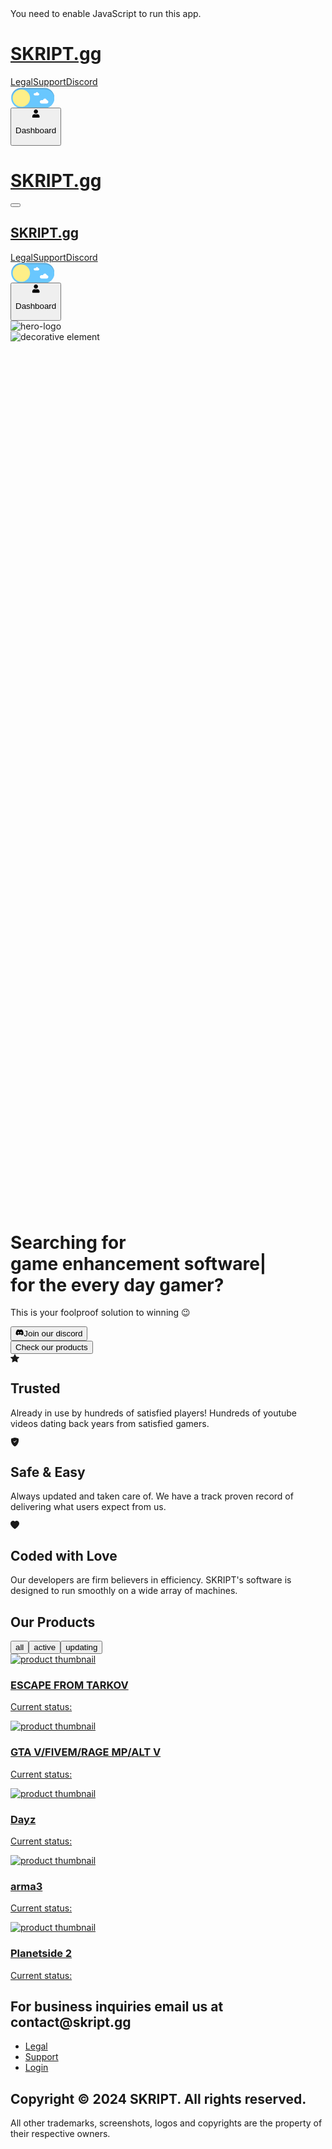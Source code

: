 <body data-theme="light"><noscript>You need to enable JavaScript to run this app.</noscript><div id="root"><div class="Toastify"></div><div class="MainLayout_container__cQB-N"><div class="Navbar_container__t5wLO"><div id="navbar" class="Navbar_navbar__KO8Fm"><div class="Navbar_navbar_logo__Z+in6"><a aria-current="page" class="active" href="/"><span class="notranslate"><h1 class="Logo_logo__pZeIa"><a href="/" class="Logo_logo__pZeIa">SKRIPT.gg</a></h1></span></a></div><div class="Navbar_links__amfP7"><a class="" href="/legal/terms_of_service">Legal</a><a class="" href="/support">Support</a><a href="#"><span class="notranslate">Discord</span></a><div><label class="SwitchThemeButton_theme_button__nW9eT"><button aria-hidden="true" style="cursor: pointer; overflow: hidden; width: 70px; height: 32.9px; appearance: none; border: none; background-color: transparent; padding: 0px;"><div style="display: flex; align-items: center; justify-content: center; margin-top: -40.25px; margin-left: -22.4px; width: 115.5px; height: 115.5px;"><div><svg xmlns="http://www.w3.org/2000/svg" viewBox="0 0 500 500" width="500" height="500" preserveAspectRatio="xMidYMid meet" style="width: 100%; height: 100%; transform: translate3d(0px, 0px, 0px); content-visibility: visible;"><defs><clipPath id="__lottie_element_2"><rect width="500" height="500" x="0" y="0"></rect></clipPath></defs><g clip-path="url(#__lottie_element_2)"><g transform="matrix(1,0,0,1,250,250)" opacity="1" style="display: block;"><g opacity="1" transform="matrix(1,0,0,1,0,0)"><path stroke-linecap="butt" stroke-linejoin="miter" fill-opacity="0" stroke-miterlimit="4" stroke="rgb(255,255,255)" stroke-opacity="1" stroke-width="18.8" d="M0 0"></path></g></g><g transform="matrix(1,0,0,1,250,250)" opacity="1" style="display: block;"><g opacity="1" transform="matrix(1,0,0,1,0,0)"><path fill="rgb(105,199,254)" fill-opacity="1" d=" M150,0 C150,0 150,0 150,0 C150,38.632999420166016 118.63300323486328,70 80,70 C80,70 -80,70 -80,70 C-118.63300323486328,70 -150,38.632999420166016 -150,0 C-150,0 -150,0 -150,0 C-150,-38.632999420166016 -118.63300323486328,-70 -80,-70 C-80,-70 80,-70 80,-70 C118.63300323486328,-70 150,-38.632999420166016 150,0z"></path></g></g><g transform="matrix(1,0,0,1,250,217.15399169921875)" opacity="0.15" style="display: block;"><g opacity="1" transform="matrix(1,0,0,1,0,0)"><path fill="rgb(0,0,0)" fill-opacity="1" d=" M82.2229995727539,-37.15399932861328 C82.2229995727539,-37.15399932861328 -82.2229995727539,-37.15399932861328 -82.2229995727539,-37.15399932861328 C-119.65499877929688,-37.15399932861328 -150,-6.809000015258789 -150,30.62299919128418 C-150,30.62299919128418 -150,35.069000244140625 -150,35.069000244140625 C-150,35.768001556396484 -149.96800231933594,36.459999084472656 -149.94700622558594,37.15399932861328 C-148.8419952392578,0.6890000104904175 -118.95600128173828,-28.538000106811523 -82.2229995727539,-28.538000106811523 C-82.2229995727539,-28.538000106811523 82.2229995727539,-28.538000106811523 82.2229995727539,-28.538000106811523 C118.95600128173828,-28.538000106811523 148.8419952392578,0.6890000104904175 149.94700622558594,37.15399932861328 C149.96800231933594,36.459999084472656 150,35.768001556396484 150,35.069000244140625 C150,35.069000244140625 150,30.62299919128418 150,30.62299919128418 C150,-6.809000015258789 119.65499877929688,-37.15399932861328 82.2229995727539,-37.15399932861328z"></path><path stroke-linecap="butt" stroke-linejoin="miter" fill-opacity="0" stroke-miterlimit="4" stroke="rgb(238,253,255)" stroke-opacity="1" stroke-width="1" d="M0 0"></path></g></g><g transform="matrix(1,0,0,1,329.98358154296875,265)" opacity="1" style="display: block;"><g opacity="1" transform="matrix(1,0,0,1,0,0)"><path fill="rgb(255,255,255)" fill-opacity="1" d=" M16.075000762939453,-1.3669999837875366 C15.045000076293945,-7.395999908447266 9.79800033569336,-11.986000061035156 3.4760000705718994,-11.986000061035156 C3.4760000705718994,-11.986000061035156 3.4760000705718994,-11.986000061035156 3.4760000705718994,-11.986000061035156 C-2.8320000171661377,-11.986000061035156 -8.069999694824219,-7.414999961853027 -9.116000175476074,-1.406000018119812 C-9.116000175476074,-1.406000018119812 -19.304000854492188,-1.406000018119812 -19.304000854492188,-1.406000018119812 C-26.040000915527344,-1.406000018119812 -31.5,4.053999900817871 -31.5,10.789999961853027 C-31.5,10.789999961853027 -31.5,10.789999961853027 -31.5,10.789999961853027 C-31.5,17.525999069213867 -26.040000915527344,22.986000061035156 -19.304000854492188,22.986000061035156 C-19.304000854492188,22.986000061035156 15.303999900817871,22.986000061035156 15.303999900817871,22.986000061035156 C22.040000915527344,22.986000061035156 27.5,17.525999069213867 27.5,10.789999961853027 C27.5,10.789999961853027 27.5,10.789999961853027 27.5,10.789999961853027 C27.5,4.314000129699707 22.450000762939453,-0.9679999947547913 16.075000762939453,-1.3669999837875366z"></path><path stroke-linecap="butt" stroke-linejoin="miter" fill-opacity="0" stroke-miterlimit="4" stroke="rgb(255,255,255)" stroke-opacity="1" stroke-width="32" d="M0 0"></path></g></g><g transform="matrix(1,0,0,1,275.2101135253906,220)" opacity="1" style="display: block;"><g opacity="1" transform="matrix(1,0,0,1,0,0)"><path fill="rgb(255,255,255)" fill-opacity="1" d=" M11.88700008392334,-4.515999794006348 C11.210000038146973,-8.480999946594238 7.758999824523926,-11.5 3.6010000705718994,-11.5 C3.6010000705718994,-11.5 3.6010000705718994,-11.5 3.6010000705718994,-11.5 C-0.5479999780654907,-11.5 -3.992000102996826,-8.494000434875488 -4.679999828338623,-4.541999816894531 C-4.679999828338623,-4.541999816894531 -11.380000114440918,-4.541999816894531 -11.380000114440918,-4.541999816894531 C-15.8100004196167,-4.541999816894531 -19.400999069213867,-0.9509999752044678 -19.400999069213867,3.4790000915527344 C-19.400999069213867,3.4790000915527344 -19.400999069213867,3.4790000915527344 -19.400999069213867,3.4790000915527344 C-19.400999069213867,7.908999919891357 -15.8100004196167,11.5 -11.380000114440918,11.5 C-11.380000114440918,11.5 11.380000114440918,11.5 11.380000114440918,11.5 C15.8100004196167,11.5 19.400999069213867,7.908999919891357 19.400999069213867,3.4790000915527344 C19.400999069213867,3.4790000915527344 19.400999069213867,3.4790000915527344 19.400999069213867,3.4790000915527344 C19.400999069213867,-0.7799999713897705 16.079999923706055,-4.252999782562256 11.88700008392334,-4.515999794006348z"></path><path stroke-linecap="butt" stroke-linejoin="miter" fill-opacity="0" stroke-miterlimit="4" stroke="rgb(255,255,255)" stroke-opacity="1" stroke-width="32" d="M0 0"></path></g></g><g style="display: none;"><g><path></path><path stroke-linecap="butt" stroke-linejoin="miter" fill-opacity="0" stroke-miterlimit="4"></path></g><g><path></path><path stroke-linecap="butt" stroke-linejoin="miter" fill-opacity="0" stroke-miterlimit="4"></path></g><g><path></path><path stroke-linecap="butt" stroke-linejoin="miter" fill-opacity="0" stroke-miterlimit="4"></path></g></g><g transform="matrix(-0.9962533116340637,-0.08648314327001572,0.08648314327001572,-0.9962533116340637,225.320556640625,315.23486328125)" opacity="1" style="display: block;"><g opacity="1" transform="matrix(1,0,0,1,60.25,60.25)"><path fill="rgb(254,239,136)" fill-opacity="1" d=" M60,0 C60,33.137001037597656 33.137001037597656,60 0,60 C-33.137001037597656,60 -60,33.137001037597656 -60,0 C-60,-33.137001037597656 -33.137001037597656,-60 0,-60 C33.137001037597656,-60 60,-33.137001037597656 60,0z"></path></g><g opacity="1" transform="matrix(1,0,0,1,80.1709976196289,53.448001861572266)"><path fill="rgb(254,239,136)" fill-opacity="1" d=" M-43.15299987792969,29.141000747680664 C-43.15299987792969,35.02799987792969 -47.92599868774414,39.80099868774414 -53.8129997253418,39.80099868774414 C-59.70100021362305,39.80099868774414 -64.4729995727539,35.02799987792969 -64.4729995727539,29.141000747680664 C-64.4729995727539,23.253000259399414 -59.70100021362305,18.481000900268555 -53.8129997253418,18.481000900268555 C-47.92599868774414,18.481000900268555 -43.15299987792969,23.253000259399414 -43.15299987792969,29.141000747680664z M10.449000358581543,7.038000106811523 C16.78700065612793,3.4079999923706055 21.06100082397461,-3.4179999828338623 21.06100082397461,-11.246000289916992 C21.06100082397461,-22.878000259399414 11.631999969482422,-32.30699920654297 0,-32.30699920654297 C-11.631999969482422,-32.30699920654297 -21.06100082397461,-22.878000259399414 -21.06100082397461,-11.246000289916992 C-21.06100082397461,-0.5669999718666077 -13.112000465393066,8.24899959564209 -2.809999942779541,9.623000144958496 C-5.434000015258789,12.008999824523926 -7.0920000076293945,15.439000129699707 -7.0920000076293945,19.266000747680664 C-7.0920000076293945,26.468000411987305 -1.253000020980835,32.30699920654297 5.948999881744385,32.30699920654297 C13.152000427246094,32.30699920654297 18.990999221801758,26.468000411987305 18.990999221801758,19.266000747680664 C18.990999221801758,13.647000312805176 15.430000305175781,8.871999740600586 10.449000358581543,7.038000106811523z"></path></g><g opacity="1" transform="matrix(1,0,0,1,86.84500122070312,53.361000061035156)"><path fill="rgb(254,239,136)" fill-opacity="1" d=" M-57.25199890136719,37.67399978637695 C-63.138999938964844,37.67399978637695 -67.91200256347656,32.902000427246094 -67.91200256347656,27.013999938964844 C-67.91200256347656,24.072999954223633 -66.72100067138672,21.40999984741211 -64.79399871826172,19.481000900268555 C-68.53399658203125,21.136999130249023 -71.14700317382812,24.874000549316406 -71.14700317382812,29.22800064086914 C-71.14700317382812,35.1150016784668 -66.375,39.88800048828125 -60.48699951171875,39.88800048828125 C-57.54100036621094,39.88800048828125 -54.874000549316406,38.69300079345703 -52.944000244140625,36.7599983215332 C-54.26300048828125,37.34400177001953 -55.71799850463867,37.67399978637695 -57.25199890136719,37.67399978637695z M3.7750000953674316,7.124000072479248 C10.11299991607666,3.49399995803833 14.387999534606934,-3.3320000171661377 14.387999534606934,-11.15999984741211 C14.387999534606934,-22.79199981689453 4.958000183105469,-32.22100067138672 -6.673999786376953,-32.22100067138672 C-9.39799976348877,-32.22100067138672 -11.998000144958496,-31.697999954223633 -14.387999534606934,-30.756999969482422 C-12.996999740600586,-31.04599952697754 -11.555999755859375,-31.200000762939453 -10.079000473022461,-31.200000762939453 C1.5529999732971191,-31.200000762939453 10.982999801635742,-21.768999099731445 10.982999801635742,-10.13700008392334 C10.982999801635742,-2.309000015258789 6.708000183105469,4.515999794006348 0.3700000047683716,8.145999908447266 C5.35099983215332,9.979999542236328 8.91100025177002,14.755999565124512 8.91100025177002,20.374000549316406 C8.91100025177002,25.636999130249023 5.7870001792907715,30.160999298095703 1.2970000505447388,32.22100067138672 C7.5370001792907715,31.24799919128418 12.317000389099121,25.865999221801758 12.317000389099121,19.35300064086914 C12.317000389099121,13.734000205993652 8.755999565124512,8.958000183105469 3.7750000953674316,7.124000072479248z"></path></g></g><g style="display: none;"><g><path stroke-linecap="round" stroke-linejoin="round" fill-opacity="0"></path></g></g></g></svg></div></div></button></label></div><a class="" href="/login"><button class="Button_medium__jyTiN Button_button__7ZjAM Button_gradient__HpgE+" type=""><svg stroke="currentColor" fill="currentColor" stroke-width="0" viewBox="0 0 448 512" height="1em" width="1em" xmlns="http://www.w3.org/2000/svg"><path d="M224 256c70.7 0 128-57.3 128-128S294.7 0 224 0 96 57.3 96 128s57.3 128 128 128zm89.6 32h-16.7c-22.2 10.2-46.9 16-72.9 16s-50.6-5.8-72.9-16h-16.7C60.2 288 0 348.2 0 422.4V464c0 26.5 21.5 48 48 48h352c26.5 0 48-21.5 48-48v-41.6c0-74.2-60.2-134.4-134.4-134.4z"></path></svg><p>Dashboard</p></button></a></div></div></div><div class="Toolbar_toolbar__7m0-l"><a aria-current="page" class="active" href="/"><span class="notranslate"><h1 class="Logo_logo__pZeIa"><a href="/" class="Logo_logo__pZeIa">SKRIPT.gg</a></h1></span></a><div><button aria-label="mobile navigation" class="DrawerToggleButton_toggleButton__cx17U"><div class="DrawerToggleButton_line__vsVQ8"></div><div class="DrawerToggleButton_line__vsVQ8"></div><div class="DrawerToggleButton_line__vsVQ8"></div></button></div></div><nav class="SideDrawer_sideDrawer__ej0N8"><div class="SideDrawer_navbar__B1FvV"><div class="SideDrawer_logo__stxRQ"><a aria-current="page" class="active" href="/"><span class="notranslate"><h1 class="Logo_logo__pZeIa"><a href="/" class="Logo_logo__pZeIa">SKRIPT.gg</a></h1></span></a></div><div class="SideDrawer_links__qBzI7"><a class="" href="/legal/terms_of_service">Legal</a><a class="" href="/support">Support</a><a href="#"><span class="notranslate">Discord</span></a><div class="SideDrawer_button__S9t2J"><label class="SwitchThemeButton_theme_button__nW9eT"><button aria-hidden="true" style="cursor: pointer; overflow: hidden; width: 70px; height: 32.9px; appearance: none; border: none; background-color: transparent; padding: 0px;"><div style="display: flex; align-items: center; justify-content: center; margin-top: -40.25px; margin-left: -22.4px; width: 115.5px; height: 115.5px;"><div><svg xmlns="http://www.w3.org/2000/svg" viewBox="0 0 500 500" width="500" height="500" preserveAspectRatio="xMidYMid meet" style="width: 100%; height: 100%; transform: translate3d(0px, 0px, 0px); content-visibility: visible;"><defs><clipPath id="__lottie_element_28"><rect width="500" height="500" x="0" y="0"></rect></clipPath></defs><g clip-path="url(#__lottie_element_28)"><g transform="matrix(1,0,0,1,250,250)" opacity="1" style="display: block;"><g opacity="1" transform="matrix(1,0,0,1,0,0)"><path stroke-linecap="butt" stroke-linejoin="miter" fill-opacity="0" stroke-miterlimit="4" stroke="rgb(255,255,255)" stroke-opacity="1" stroke-width="18.8" d="M0 0"></path></g></g><g transform="matrix(1,0,0,1,250,250)" opacity="1" style="display: block;"><g opacity="1" transform="matrix(1,0,0,1,0,0)"><path fill="rgb(105,199,254)" fill-opacity="1" d=" M150,0 C150,0 150,0 150,0 C150,38.632999420166016 118.63300323486328,70 80,70 C80,70 -80,70 -80,70 C-118.63300323486328,70 -150,38.632999420166016 -150,0 C-150,0 -150,0 -150,0 C-150,-38.632999420166016 -118.63300323486328,-70 -80,-70 C-80,-70 80,-70 80,-70 C118.63300323486328,-70 150,-38.632999420166016 150,0z"></path></g></g><g transform="matrix(1,0,0,1,250,217.15399169921875)" opacity="0.15" style="display: block;"><g opacity="1" transform="matrix(1,0,0,1,0,0)"><path fill="rgb(0,0,0)" fill-opacity="1" d=" M82.2229995727539,-37.15399932861328 C82.2229995727539,-37.15399932861328 -82.2229995727539,-37.15399932861328 -82.2229995727539,-37.15399932861328 C-119.65499877929688,-37.15399932861328 -150,-6.809000015258789 -150,30.62299919128418 C-150,30.62299919128418 -150,35.069000244140625 -150,35.069000244140625 C-150,35.768001556396484 -149.96800231933594,36.459999084472656 -149.94700622558594,37.15399932861328 C-148.8419952392578,0.6890000104904175 -118.95600128173828,-28.538000106811523 -82.2229995727539,-28.538000106811523 C-82.2229995727539,-28.538000106811523 82.2229995727539,-28.538000106811523 82.2229995727539,-28.538000106811523 C118.95600128173828,-28.538000106811523 148.8419952392578,0.6890000104904175 149.94700622558594,37.15399932861328 C149.96800231933594,36.459999084472656 150,35.768001556396484 150,35.069000244140625 C150,35.069000244140625 150,30.62299919128418 150,30.62299919128418 C150,-6.809000015258789 119.65499877929688,-37.15399932861328 82.2229995727539,-37.15399932861328z"></path><path stroke-linecap="butt" stroke-linejoin="miter" fill-opacity="0" stroke-miterlimit="4" stroke="rgb(238,253,255)" stroke-opacity="1" stroke-width="1" d="M0 0"></path></g></g><g transform="matrix(1,0,0,1,329.98358154296875,265)" opacity="1" style="display: block;"><g opacity="1" transform="matrix(1,0,0,1,0,0)"><path fill="rgb(255,255,255)" fill-opacity="1" d=" M16.075000762939453,-1.3669999837875366 C15.045000076293945,-7.395999908447266 9.79800033569336,-11.986000061035156 3.4760000705718994,-11.986000061035156 C3.4760000705718994,-11.986000061035156 3.4760000705718994,-11.986000061035156 3.4760000705718994,-11.986000061035156 C-2.8320000171661377,-11.986000061035156 -8.069999694824219,-7.414999961853027 -9.116000175476074,-1.406000018119812 C-9.116000175476074,-1.406000018119812 -19.304000854492188,-1.406000018119812 -19.304000854492188,-1.406000018119812 C-26.040000915527344,-1.406000018119812 -31.5,4.053999900817871 -31.5,10.789999961853027 C-31.5,10.789999961853027 -31.5,10.789999961853027 -31.5,10.789999961853027 C-31.5,17.525999069213867 -26.040000915527344,22.986000061035156 -19.304000854492188,22.986000061035156 C-19.304000854492188,22.986000061035156 15.303999900817871,22.986000061035156 15.303999900817871,22.986000061035156 C22.040000915527344,22.986000061035156 27.5,17.525999069213867 27.5,10.789999961853027 C27.5,10.789999961853027 27.5,10.789999961853027 27.5,10.789999961853027 C27.5,4.314000129699707 22.450000762939453,-0.9679999947547913 16.075000762939453,-1.3669999837875366z"></path><path stroke-linecap="butt" stroke-linejoin="miter" fill-opacity="0" stroke-miterlimit="4" stroke="rgb(255,255,255)" stroke-opacity="1" stroke-width="32" d="M0 0"></path></g></g><g transform="matrix(1,0,0,1,275.2101135253906,220)" opacity="1" style="display: block;"><g opacity="1" transform="matrix(1,0,0,1,0,0)"><path fill="rgb(255,255,255)" fill-opacity="1" d=" M11.88700008392334,-4.515999794006348 C11.210000038146973,-8.480999946594238 7.758999824523926,-11.5 3.6010000705718994,-11.5 C3.6010000705718994,-11.5 3.6010000705718994,-11.5 3.6010000705718994,-11.5 C-0.5479999780654907,-11.5 -3.992000102996826,-8.494000434875488 -4.679999828338623,-4.541999816894531 C-4.679999828338623,-4.541999816894531 -11.380000114440918,-4.541999816894531 -11.380000114440918,-4.541999816894531 C-15.8100004196167,-4.541999816894531 -19.400999069213867,-0.9509999752044678 -19.400999069213867,3.4790000915527344 C-19.400999069213867,3.4790000915527344 -19.400999069213867,3.4790000915527344 -19.400999069213867,3.4790000915527344 C-19.400999069213867,7.908999919891357 -15.8100004196167,11.5 -11.380000114440918,11.5 C-11.380000114440918,11.5 11.380000114440918,11.5 11.380000114440918,11.5 C15.8100004196167,11.5 19.400999069213867,7.908999919891357 19.400999069213867,3.4790000915527344 C19.400999069213867,3.4790000915527344 19.400999069213867,3.4790000915527344 19.400999069213867,3.4790000915527344 C19.400999069213867,-0.7799999713897705 16.079999923706055,-4.252999782562256 11.88700008392334,-4.515999794006348z"></path><path stroke-linecap="butt" stroke-linejoin="miter" fill-opacity="0" stroke-miterlimit="4" stroke="rgb(255,255,255)" stroke-opacity="1" stroke-width="32" d="M0 0"></path></g></g><g style="display: none;"><g><path></path><path stroke-linecap="butt" stroke-linejoin="miter" fill-opacity="0" stroke-miterlimit="4"></path></g><g><path></path><path stroke-linecap="butt" stroke-linejoin="miter" fill-opacity="0" stroke-miterlimit="4"></path></g><g><path></path><path stroke-linecap="butt" stroke-linejoin="miter" fill-opacity="0" stroke-miterlimit="4"></path></g></g><g transform="matrix(-0.9962533116340637,-0.08648314327001572,0.08648314327001572,-0.9962533116340637,225.320556640625,315.23486328125)" opacity="1" style="display: block;"><g opacity="1" transform="matrix(1,0,0,1,60.25,60.25)"><path fill="rgb(254,239,136)" fill-opacity="1" d=" M60,0 C60,33.137001037597656 33.137001037597656,60 0,60 C-33.137001037597656,60 -60,33.137001037597656 -60,0 C-60,-33.137001037597656 -33.137001037597656,-60 0,-60 C33.137001037597656,-60 60,-33.137001037597656 60,0z"></path></g><g opacity="1" transform="matrix(1,0,0,1,80.1709976196289,53.448001861572266)"><path fill="rgb(254,239,136)" fill-opacity="1" d=" M-43.15299987792969,29.141000747680664 C-43.15299987792969,35.02799987792969 -47.92599868774414,39.80099868774414 -53.8129997253418,39.80099868774414 C-59.70100021362305,39.80099868774414 -64.4729995727539,35.02799987792969 -64.4729995727539,29.141000747680664 C-64.4729995727539,23.253000259399414 -59.70100021362305,18.481000900268555 -53.8129997253418,18.481000900268555 C-47.92599868774414,18.481000900268555 -43.15299987792969,23.253000259399414 -43.15299987792969,29.141000747680664z M10.449000358581543,7.038000106811523 C16.78700065612793,3.4079999923706055 21.06100082397461,-3.4179999828338623 21.06100082397461,-11.246000289916992 C21.06100082397461,-22.878000259399414 11.631999969482422,-32.30699920654297 0,-32.30699920654297 C-11.631999969482422,-32.30699920654297 -21.06100082397461,-22.878000259399414 -21.06100082397461,-11.246000289916992 C-21.06100082397461,-0.5669999718666077 -13.112000465393066,8.24899959564209 -2.809999942779541,9.623000144958496 C-5.434000015258789,12.008999824523926 -7.0920000076293945,15.439000129699707 -7.0920000076293945,19.266000747680664 C-7.0920000076293945,26.468000411987305 -1.253000020980835,32.30699920654297 5.948999881744385,32.30699920654297 C13.152000427246094,32.30699920654297 18.990999221801758,26.468000411987305 18.990999221801758,19.266000747680664 C18.990999221801758,13.647000312805176 15.430000305175781,8.871999740600586 10.449000358581543,7.038000106811523z"></path></g><g opacity="1" transform="matrix(1,0,0,1,86.84500122070312,53.361000061035156)"><path fill="rgb(254,239,136)" fill-opacity="1" d=" M-57.25199890136719,37.67399978637695 C-63.138999938964844,37.67399978637695 -67.91200256347656,32.902000427246094 -67.91200256347656,27.013999938964844 C-67.91200256347656,24.072999954223633 -66.72100067138672,21.40999984741211 -64.79399871826172,19.481000900268555 C-68.53399658203125,21.136999130249023 -71.14700317382812,24.874000549316406 -71.14700317382812,29.22800064086914 C-71.14700317382812,35.1150016784668 -66.375,39.88800048828125 -60.48699951171875,39.88800048828125 C-57.54100036621094,39.88800048828125 -54.874000549316406,38.69300079345703 -52.944000244140625,36.7599983215332 C-54.26300048828125,37.34400177001953 -55.71799850463867,37.67399978637695 -57.25199890136719,37.67399978637695z M3.7750000953674316,7.124000072479248 C10.11299991607666,3.49399995803833 14.387999534606934,-3.3320000171661377 14.387999534606934,-11.15999984741211 C14.387999534606934,-22.79199981689453 4.958000183105469,-32.22100067138672 -6.673999786376953,-32.22100067138672 C-9.39799976348877,-32.22100067138672 -11.998000144958496,-31.697999954223633 -14.387999534606934,-30.756999969482422 C-12.996999740600586,-31.04599952697754 -11.555999755859375,-31.200000762939453 -10.079000473022461,-31.200000762939453 C1.5529999732971191,-31.200000762939453 10.982999801635742,-21.768999099731445 10.982999801635742,-10.13700008392334 C10.982999801635742,-2.309000015258789 6.708000183105469,4.515999794006348 0.3700000047683716,8.145999908447266 C5.35099983215332,9.979999542236328 8.91100025177002,14.755999565124512 8.91100025177002,20.374000549316406 C8.91100025177002,25.636999130249023 5.7870001792907715,30.160999298095703 1.2970000505447388,32.22100067138672 C7.5370001792907715,31.24799919128418 12.317000389099121,25.865999221801758 12.317000389099121,19.35300064086914 C12.317000389099121,13.734000205993652 8.755999565124512,8.958000183105469 3.7750000953674316,7.124000072479248z"></path></g></g><g style="display: none;"><g><path stroke-linecap="round" stroke-linejoin="round" fill-opacity="0"></path></g></g></g></svg></div></div></button></label></div><div class="SideDrawer_login_button__iI-Z1"><a class="" href="/login"><button class="Button_medium__jyTiN Button_button__7ZjAM Button_gradient__HpgE+" type=""><svg stroke="currentColor" fill="currentColor" stroke-width="0" viewBox="0 0 448 512" height="1em" width="1em" xmlns="http://www.w3.org/2000/svg"><path d="M224 256c70.7 0 128-57.3 128-128S294.7 0 224 0 96 57.3 96 128s57.3 128 128 128zm89.6 32h-16.7c-22.2 10.2-46.9 16-72.9 16s-50.6-5.8-72.9-16h-16.7C60.2 288 0 348.2 0 422.4V464c0 26.5 21.5 48 48 48h352c26.5 0 48-21.5 48-48v-41.6c0-74.2-60.2-134.4-134.4-134.4z"></path></svg><p>Dashboard</p></button></a></div></div></div></nav><div class="MainLayout_hero__JFWGK"><img src="/static/media/hero.47a94ecda713011df9f3.webp" alt="hero-logo"></div><div class="ParticlesSplash_splash__o-T36"><img src="/static/media/splash.ac01eed21c5b864198e1b1435f0052f9.svg" alt="decorative element"></div><div class="ParticlesSplash_splashParticles__qi3+b"><svg class="ParticlesSplash_svgDesktop__dSpHm" width="717" height="700" viewBox="0 0 717 700" fill="none" xmlns="http://www.w3.org/2000/svg"><clipPath id="svgPath"><path d="M716.519 0V700C716.519 700 696.278 631.964 628.675 614.145C582.526 601.996 547.307 610.5 503.992 617.385C449.95 626.092 389.835 599.161 384.167 543.882C378.298 485.566 396.919 460.457 390.442 385.942C386.191 336.535 345.913 284.495 278.106 280.445C215.36 276.801 191.274 250.073 171.033 199.856C150.591 149.233 171.438 86.462 125.695 55.0767C78.5339 22.6786 34.4071 58.519 -0.000130117 0H716.519Z" fill="url(#paint0_linear_321_771)"></path></clipPath></svg><svg class="ParticlesSplash_svgMobiles__vFnBF" width="411" height="400" viewBox="0 0 411 400" fill="none" xmlns="http://www.w3.org/2000/svg"><clipPath id="svgPath-mobiles"><path d="M410.87 0V400C410.87 400 399.263 361.122 360.498 350.94C334.035 343.998 313.839 348.857 289.001 352.791C258.012 357.767 223.541 342.378 220.291 310.79C216.925 277.466 227.603 263.118 223.889 220.538C221.452 192.305 198.355 162.569 159.473 160.255C123.493 158.172 109.681 142.899 98.0747 114.203C86.3525 85.2763 98.3069 49.4069 72.0765 31.4724C45.0334 12.9592 19.73 33.4394 5.45382e-05 0H410.87Z" fill="url(#paint0_linear_320_769)"></path></clipPath></svg><svg class="ParticlesSplash_svgMedium__8W85p" width="717" height="700" viewBox="0 0 717 700" fill="none" xmlns="http://www.w3.org/2000/svg"><clipPath id="svgPath-medium"><path d="M716.519 0V700C716.519 700 696.278 631.964 628.675 614.145C582.526 601.996 547.307 610.5 503.992 617.385C449.95 626.092 389.835 599.161 384.167 543.882C378.298 485.566 396.919 460.457 390.442 385.942C386.191 336.535 345.913 284.495 278.106 280.445C215.36 276.801 191.274 250.073 171.033 199.856C150.591 149.233 171.438 86.462 125.695 55.0767C78.5339 22.6786 34.4071 58.519 -0.000130117 0H716.519Z" fill="url(#paint0_linear_321_771)"></path></clipPath></svg><div id="tsparticles"><canvas data-generated="false" style="width: 100% !important; height: 100% !important; position: fixed !important; z-index: 0 !important; top: 0px !important; left: 0px !important; pointer-events: none;" width="1348" height="953"></canvas></div></div><div class="Header_header__kWQRv"><div class="Header_content__crDr9"><div class="Header_text_big__LxslV"><h1 class="notranslate">Searching for <br><span><div class="Typewriter" data-testid="typewriter-wrapper"><span class="Typewriter__wrapper">game enhancement software</span><span class="Typewriter__cursor">|</span></div></span> for the every day gamer?</h1></div></div><div class="Header_content__crDr9"><div class="Header_text_small__fmkPb"><p>This is your foolproof solution to winning 😉<br></p></div></div><div class="Header_content__crDr9"><div class="Header_buttons__lKKvI"><div class="Header_button__t-Xug"><a href="#"><button class="Button_medium__jyTiN Button_button__7ZjAM Button_outline__UkVpd" type=""><svg stroke="currentColor" fill="currentColor" stroke-width="0" viewBox="0 0 640 512" height="1em" width="1em" xmlns="http://www.w3.org/2000/svg"><path d="M524.531,69.836a1.5,1.5,0,0,0-.764-.7A485.065,485.065,0,0,0,404.081,32.03a1.816,1.816,0,0,0-1.923.91,337.461,337.461,0,0,0-14.9,30.6,447.848,447.848,0,0,0-134.426,0,309.541,309.541,0,0,0-15.135-30.6,1.89,1.89,0,0,0-1.924-.91A483.689,483.689,0,0,0,116.085,69.137a1.712,1.712,0,0,0-.788.676C39.068,183.651,18.186,294.69,28.43,404.354a2.016,2.016,0,0,0,.765,1.375A487.666,487.666,0,0,0,176.02,479.918a1.9,1.9,0,0,0,2.063-.676A348.2,348.2,0,0,0,208.12,430.4a1.86,1.86,0,0,0-1.019-2.588,321.173,321.173,0,0,1-45.868-21.853,1.885,1.885,0,0,1-.185-3.126c3.082-2.309,6.166-4.711,9.109-7.137a1.819,1.819,0,0,1,1.9-.256c96.229,43.917,200.41,43.917,295.5,0a1.812,1.812,0,0,1,1.924.233c2.944,2.426,6.027,4.851,9.132,7.16a1.884,1.884,0,0,1-.162,3.126,301.407,301.407,0,0,1-45.89,21.83,1.875,1.875,0,0,0-1,2.611,391.055,391.055,0,0,0,30.014,48.815,1.864,1.864,0,0,0,2.063.7A486.048,486.048,0,0,0,610.7,405.729a1.882,1.882,0,0,0,.765-1.352C623.729,277.594,590.933,167.465,524.531,69.836ZM222.491,337.58c-28.972,0-52.844-26.587-52.844-59.239S193.056,219.1,222.491,219.1c29.665,0,53.306,26.82,52.843,59.239C275.334,310.993,251.924,337.58,222.491,337.58Zm195.38,0c-28.971,0-52.843-26.587-52.843-59.239S388.437,219.1,417.871,219.1c29.667,0,53.307,26.82,52.844,59.239C470.715,310.993,447.538,337.58,417.871,337.58Z"></path></svg><span>Join our <span class="notranslate">discord</span></span></button></a></div><div class="Header_button__t-Xug"><a href="#products"><button class="Button_medium__jyTiN Button_button__7ZjAM Button_basic__Xel5L" type="">Check our products</button></a></div></div></div><div class="Header_content__crDr9"><div class="Header_features__nNUEn"><div class="Feature_feature__xvEnx"><div class="Feature_icon__m4w6t"><svg stroke="currentColor" fill="currentColor" stroke-width="0" viewBox="0 0 16 16" height="1em" width="1em" xmlns="http://www.w3.org/2000/svg"><path d="M3.612 15.443c-.386.198-.824-.149-.746-.592l.83-4.73L.173 6.765c-.329-.314-.158-.888.283-.95l4.898-.696L7.538.792c.197-.39.73-.39.927 0l2.184 4.327 4.898.696c.441.062.612.636.282.95l-3.522 3.356.83 4.73c.078.443-.36.79-.746.592L8 13.187l-4.389 2.256z"></path></svg></div><div class="Feature_text__r88Hn"><div class="Feature_title__jm9PL"><h2>Trusted</h2></div><div class="Feature_desc__D3Byj"><p>Already in use by hundreds of satisfied players! 
 Hundreds of youtube videos dating back years from satisfied gamers.</p></div></div></div><div class="Feature_feature__xvEnx"><div class="Feature_icon__m4w6t"><svg stroke="currentColor" fill="currentColor" stroke-width="0" viewBox="0 0 16 16" height="1em" width="1em" xmlns="http://www.w3.org/2000/svg"><path fill-rule="evenodd" d="M8 0c-.69 0-1.843.265-2.928.56-1.11.3-2.229.655-2.887.87a1.54 1.54 0 0 0-1.044 1.262c-.596 4.477.787 7.795 2.465 9.99a11.777 11.777 0 0 0 2.517 2.453c.386.273.744.482 1.048.625.28.132.581.24.829.24s.548-.108.829-.24a7.159 7.159 0 0 0 1.048-.625 11.775 11.775 0 0 0 2.517-2.453c1.678-2.195 3.061-5.513 2.465-9.99a1.541 1.541 0 0 0-1.044-1.263 62.467 62.467 0 0 0-2.887-.87C9.843.266 8.69 0 8 0zm2.146 5.146a.5.5 0 0 1 .708.708l-3 3a.5.5 0 0 1-.708 0l-1.5-1.5a.5.5 0 1 1 .708-.708L7.5 7.793l2.646-2.647z"></path></svg></div><div class="Feature_text__r88Hn"><div class="Feature_title__jm9PL"><h2>Safe &amp; Easy</h2></div><div class="Feature_desc__D3Byj"><p>Always updated and taken care of. 
 We have a track proven record of delivering what users expect from us.</p></div></div></div><div class="Feature_feature__xvEnx"><div class="Feature_icon__m4w6t"><svg stroke="currentColor" fill="currentColor" stroke-width="0" viewBox="0 0 16 16" height="1em" width="1em" xmlns="http://www.w3.org/2000/svg"><path fill-rule="evenodd" d="M8 1.314C12.438-3.248 23.534 4.735 8 15-7.534 4.736 3.562-3.248 8 1.314z"></path></svg></div><div class="Feature_text__r88Hn"><div class="Feature_title__jm9PL"><h2>Coded with Love</h2></div><div class="Feature_desc__D3Byj"><p>Our developers are firm believers in efficiency. 
 SKRIPT's software is designed to run smoothly on a wide array of machines.</p></div></div></div></div></div></div><div id="products" class="Products_page__f5895"><div class="Products_header__APQXy"><div class="Products_title__i7E76"><h2>Our Products</h2></div><div class="Products_options__kyWTo"><div class="Products_buttons__fLEUl"><button type="button" id="all" class="Products_active__6T5ZC">all</button><button type="button" id="active" class="">active</button><button type="button" id="updating" class="">updating</button></div></div></div><div class="Products_products__ZHogC"><div id="product" class="Product_product__ndGSp"><a href="/products/eft"><section itemtype="https://schema.org/VideoGame"><div class="Product_box__2Usc7"><div class="Product_image__Sn2s7"><img src="images/products/eft_thumbnail.webp" itemprop="image" alt="product thumbnail"></div><div class="Product_name__8hAs+"><h3 itemprop="name" class="notranslate">ESCAPE FROM TARKOV</h3></div><div itemprop="cheatCode" itemtype="https://schema.org/CreativeWork" class="Product_status__h4BO4"><p>Current status:</p><div class="Product_updating__S6bLK"></div></div></div></section></a></div><div id="product" class="Product_product__ndGSp"><a href="/products/gta"><section itemtype="https://schema.org/VideoGame"><div class="Product_box__2Usc7"><div class="Product_image__Sn2s7"><img src="images/products/gta_thumbnail.webp" itemprop="image" alt="product thumbnail"></div><div class="Product_name__8hAs+"><h3 itemprop="name" class="notranslate">GTA V/FIVEM/RAGE MP/ALT V</h3></div><div itemprop="cheatCode" itemtype="https://schema.org/CreativeWork" class="Product_status__h4BO4"><p>Current status:</p><div class="Product_active__H6J1i"></div></div></div></section></a></div><div id="product" class="Product_product__ndGSp"><a href="/products/dayz_sa"><section itemtype="https://schema.org/VideoGame"><div class="Product_box__2Usc7"><div class="Product_image__Sn2s7"><img src="images/products/dayz_thumbnail.webp" itemprop="image" alt="product thumbnail"></div><div class="Product_name__8hAs+"><h3 itemprop="name" class="notranslate">Dayz</h3></div><div itemprop="cheatCode" itemtype="https://schema.org/CreativeWork" class="Product_status__h4BO4"><p>Current status:</p><div class="Product_updating__S6bLK"></div></div></div></section></a></div><div id="product" class="Product_product__ndGSp"><a href="/products/arma_3"><section itemtype="https://schema.org/VideoGame"><div class="Product_box__2Usc7"><div class="Product_image__Sn2s7"><img src="images/products/arma3_thumbnail.webp" itemprop="image" alt="product thumbnail"></div><div class="Product_name__8hAs+"><h3 itemprop="name" class="notranslate">arma3</h3></div><div itemprop="cheatCode" itemtype="https://schema.org/CreativeWork" class="Product_status__h4BO4"><p>Current status:</p><div class="Product_updating__S6bLK"></div></div></div></section></a></div><div id="product" class="Product_product__ndGSp"><a href="/products/planetside_2"><section itemtype="https://schema.org/VideoGame"><div class="Product_box__2Usc7"><div class="Product_image__Sn2s7"><img src="images/products/planetside_thumbnail.webp" itemprop="image" alt="product thumbnail"></div><div class="Product_name__8hAs+"><h3 itemprop="name" class="notranslate">Planetside 2</h3></div><div itemprop="cheatCode" itemtype="https://schema.org/CreativeWork" class="Product_status__h4BO4"><p>Current status:</p><div class="Product_updating__S6bLK"></div></div></div></section></a></div></div></div></div><footer><section class="Footer_wrapper__zV36Z"><div class="Footer_items__XD6K7"><div class="Footer_nav__hNFdB"><h1>For business inquiries email us at <span>contact@skript.gg</span></h1><ul class="Footer_links__hSepE"><li class="Footer_link__Zxc+L"><a class="" href="/legal/terms_of_service">Legal</a></li><li class="Footer_link__Zxc+L"><a class="" href="/support">Support</a></li><li><a class="Footer_button__tQ3Ry" href="/login">Login</a></li></ul></div></div></section><section class="Footer_wrapper__zV36Z"><h1>Copyright © 2024 SKRIPT. All rights reserved.</h1><p>All other trademarks, screenshots, logos and copyrights are the property of their respective owners.</p></section></footer></div><script async="" src="https://www.googletagmanager.com/gtag/js?id=UA-158066939-1"></script></body>
